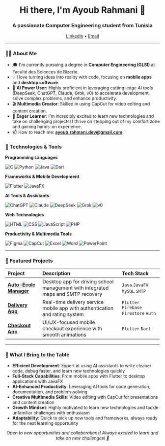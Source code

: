 <h1 align="center">Hi there, I'm Ayoub Rahmani 👋</h1>
<h3 align="center">A passionate Computer Engineering student from Tunisia</h3>

<p align="center">
  <a href="https://www.linkedin.com/in/ayoub-rahmani-linkêdin">LinkedIn</a> •
  <a href="mailto:ayoub.rahmani.dev@gmail.com">Email</a>
</p>

---

### 👨‍💻 About Me

- 🎓 I'm currently pursuing a degree in **Computer Engineering (GLSI)** at Faculté des Sciences de Bizerte.
- 💡 I love turning ideas into reality with code, focusing on **mobile apps** and **desktop software**.
- 🤖 **AI Power User**: Highly proficient in leveraging cutting-edge AI tools (DeepSeek, ChatGPT, Claude, Grok, v0) to accelerate development, solve complex problems, and enhance productivity.
- 🎬 **Multimedia Creator**: Skilled in using CapCut for video editing and content creation.
- 🌱 **Eager Learner**: I'm incredibly excited to learn new technologies and take on challenging projects! I thrive on stepping out of my comfort zone and gaining hands-on experience.
- 📫 How to reach me: **ayoub.rahmani.dev@gmail.com**

### 🚀 Technologies & Tools

**Programming Languages**

![C](https://img.shields.io/badge/C-000000?style=for-the-badge&logo=c&logoColor=white)
![Python](https://img.shields.io/badge/Python-3776AB?style=for-the-badge&logo=python&logoColor=white)
![Java](https://img.shields.io/badge/Java-ED8B00?style=for-the-badge&logo=java&logoColor=white)
![Dart](https://img.shields.io/badge/Dart-0175C2?style=for-the-badge&logo=dart&logoColor=white)

**Frameworks & Mobile Development**

![Flutter](https://img.shields.io/badge/Flutter-02569B?style=for-the-badge&logo=flutter&logoColor=white)
![JavaFX](https://img.shields.io/badge/JavaFX-ED8B00?style=for-the-badge&logo=java&logoColor=white)

**AI Tools & Assistants**

![ChatGPT](https://img.shields.io/badge/ChatGPT-74aa9c?style=for-the-badge&logo=openai&logoColor=white)
![Claude](https://img.shields.io/badge/Claude-ED6B3A?style=for-the-badge)
![DeepSeek](https://img.shields.io/badge/DeepSeek-1E40AF?style=for-the-badge)
![Grok](https://img.shields.io/badge/Grok-8B5CF6?style=for-the-badge)
![v0](https://img.shields.io/badge/v0_AI-000000?style=for-the-badge)

**Web Technologies**

![HTML](https://img.shields.io/badge/HTML-E34F26?style=for-the-badge&logo=html5&logoColor=white)
![CSS](https://img.shields.io/badge/CSS-1572B6?style=for-the-badge&logo=css3&logoColor=white)
![JavaScript](https://img.shields.io/badge/JavaScript-F7DF1E?style=for-the-badge&logo=javascript&logoColor=black)
![PHP](https://img.shields.io/badge/PHP-777BB4?style=for-the-badge&logo=php&logoColor=white)

**Productivity & Multimedia Tools**

![Figma](https://img.shields.io/badge/Figma-F24E1E?style=for-the-badge&logo=figma&logoColor=white)
![CapCut](https://img.shields.io/badge/CapCut-000000?style=for-the-badge&logo=capcut&logoColor=white)
![Excel](https://img.shields.io/badge/Excel-217346?style=for-the-badge&logo=microsoft-excel&logoColor=white)
![Word](https://img.shields.io/badge/Word-2B579A?style=for-the-badge&logo=microsoft-word&logoColor=white)
![PowerPoint](https://img.shields.io/badge/PowerPoint-B7472A?style=for-the-badge&logo=microsoft-powerpoint&logoColor=white)

---

### 📌 Featured Projects

| Project | Description | Tech Stack |
| :--- | :--- | :--- |
| **[Auto-École Manager](link)** | Desktop app for driving school management with integrated maps and SMTP recovery | `Java` `JavaFX` `MySQL` `SMTP` |
| **[Delivery App](https://github.com/ayoub-rahmani/Deliverini_TN)** | Real-time delivery service mobile app with authentication and rating system | `Flutter` `Firebase` `Firestore` `Auth` |
| **[Checkout App](link)** | UI/UX-focused mobile checkout experience with smooth animations | `Flutter` `Dart` |

---

### 🎯 What I Bring to the Table

- **Efficient Development**: Expert at using AI assistants to write cleaner code, debug faster, and learn new technologies quickly
- **Full-Stack Capabilities**: From mobile apps with Flutter to desktop applications with JavaFX
- **AI-Enhanced Productivity**: Leveraging AI tools for code generation, documentation, and problem-solving
- **Creative Multimedia Skills**: Video editing with CapCut for presentations and content creation
- **Growth Mindset**: Highly motivated to learn new technologies and tackle unfamiliar challenges with enthusiasm
- **Adaptability**: Quick to pick up new tools and frameworks, always ready for the next learning opportunity

<p align="center">
  <i>Open to new opportunities and collaborations! Always excited to learn and take on new challenges! 🚀</i>
</p>
